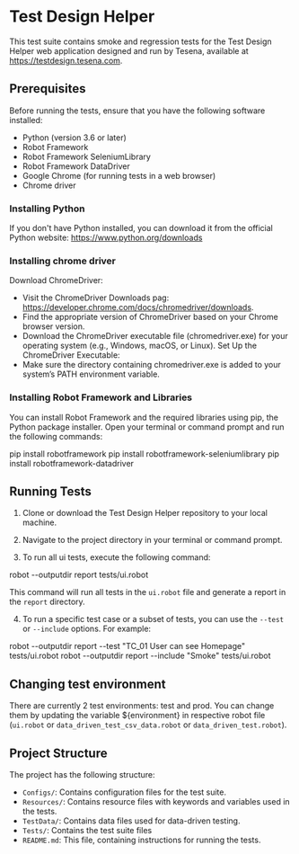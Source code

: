 # Test Design Helper

This test suite contains smoke and regression tests for the Test Design Helper web application designed and run by Tesena, available at https://testdesign.tesena.com.

## Prerequisites

Before running the tests, ensure that you have the following software installed:

- Python (version 3.6 or later)
- Robot Framework
- Robot Framework SeleniumLibrary
- Robot Framework DataDriver
- Google Chrome (for running tests in a web browser)
- Chrome driver

### Installing Python

If you don't have Python installed, you can download it from the official Python website: https://www.python.org/downloads

### Installing chrome driver

Download ChromeDriver:
- Visit the ChromeDriver Downloads pag: https://developer.chrome.com/docs/chromedriver/downloads.
- Find the appropriate version of ChromeDriver based on your Chrome browser version.
- Download the ChromeDriver executable file (chromedriver.exe) for your operating system (e.g., Windows, macOS, or Linux).
Set Up the ChromeDriver Executable:
- Make sure the directory containing chromedriver.exe is added to your system’s PATH environment variable.

### Installing Robot Framework and Libraries

You can install Robot Framework and the required libraries using pip, the Python package installer. Open your terminal or command prompt and run the following commands:

pip install robotframework 
pip install robotframework-seleniumlibrary 
pip install robotframework-datadriver

## Running Tests

1. Clone or download the Test Design Helper repository to your local machine.

2. Navigate to the project directory in your terminal or command prompt.

3. To run all ui tests, execute the following command:

robot --outputdir report tests/ui.robot

This command will run all tests in the `ui.robot` file and generate a report in the `report` directory.

4. To run a specific test case or a subset of tests, you can use the `--test` or `--include` options. For example:

robot --outputdir report --test "TC_01 User can see Homepage" tests/ui.robot 
robot --outputdir report --include "Smoke" tests/ui.robot

## Changing test environment

There are currently 2 test environments: test and prod. You can change them by updating the variable ${environment} in respective robot file (`ui.robot` or `data_driven_test_csv_data.robot` or `data_driven_test.robot`).


## Project Structure

The project has the following structure:
- `Configs/`: Contains configuration files for the test suite.
- `Resources/`: Contains resource files with keywords and variables used in the tests.
- `TestData/`: Contains data files used for data-driven testing.
- `Tests/`: Contains the test suite files 
- `README.md`: This file, containing instructions for running the tests.
